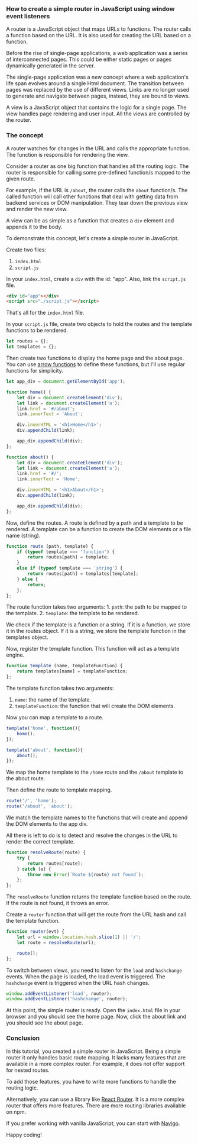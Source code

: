 ### How to create a simple router in JavaScript using window event listeners
A router is a JavaScript object that maps URLs to functions. The router calls a function based on the URL. It is also used for creating the URL based on a function.

Before the rise of single-page applications, a web application was a series of interconnected pages. This could be either static pages or pages dynamically generated in the server.

The single-page application was a new concept where a web application's life span evolves around a single Html document. The transition between pages was replaced by the use of different views. Links are no longer used to generate and navigate between pages, instead, they are bound to views.

A view is a JavaScript object that contains the logic for a single page. The view handles page rendering and user input. All the views are controlled by the router.

### The concept
A router watches for changes in the URL and calls the appropriate function. The function is responsible for rendering the view.

Consider a router as one big function that handles all the routing logic. The router is responsible for calling some pre-defined function/s mapped to the given route. 

For example, if the URL is `/about`, the router calls the `about` function/s. The called function will call other functions that deal with getting data from backend services or DOM manipulation. They tear down the previous view and render the new view.

A view can be as simple as a function that creates a `div` element and appends it to the body.

To demonstrate this concept, let's create a simple router in JavaScript.

Create two files:
1. `index.html`
2. `script.js`

In your `index.html`, create a `div` with the id: "app". Also, link the `script.js` file.

```html
<div id="app"></div>
<script src="./script.js"></script>
```

That's all for the `index.html` file.

In your `script.js` file, create two objects to hold the routes and the template functions to be rendered.

```javascript
let routes = {};
let templates = {};
```

Then create two functions to display the home page and the about page. You can use [arrow functions](https://developer.mozilla.org/en-US/docs/Web/JavaScript/Reference/Functions/Arrow_functions) to define these functions, but I'll use regular functions for simplicity.

```javascript
let app_div = document.getElementById('app');

function home() {
    let div = document.createElement('div');
    let link = document.createElement('a');
    link.href = '#/about';
    link.innerText = 'About';

    div.innerHTML = '<h1>Home</h1>';
    div.appendChild(link);

    app_div.appendChild(div);
};

function about() {
    let div = document.createElement('div');
    let link = document.createElement('a');
    link.href = '#/';
    link.innerText = 'Home';

    div.innerHTML = '<h1>About</h1>';
    div.appendChild(link);

    app_div.appendChild(div);
};
```

Now, define the routes. A route is defined by a path and a template to be rendered. A template can be a function to create the DOM elements or a file name (string).

```javascript
function route (path, template) {
    if (typeof template === 'function') {
        return routes[path] = template;
    }
    else if (typeof template === 'string') {
        return routes[path] = templates[template];
    } else {
        return;
    };
};
```

The route function takes two arguments:
    1. `path`: the path to be mapped to the template.
    2. `template`: the template to be rendered.

We check if the template is a function or a string. If it is a function, we store it in the routes object. If it is a string, we store the template function in the templates object.

Now, register the template function. This function will act as a template engine.

```javascript
function template (name, templateFunction) {
    return templates[name] = templateFunction;
};
```

The template function takes two arguments:
   1. `name`: the name of the template.
   2. `templateFunction`: the function that will create the DOM elements.

Now you can map a template to a route.

```javascript
template('home', function(){
    home();
});

template('about', function(){
    about();
});
```

We map the home template to the `/home` route and the `/about` template to the about route.

Then define the route to template mapping.

```javascript
route('/', 'home');
route('/about', 'about');
```

We match the template names to the functions that will create and append the DOM elements to the app div.

All there is left to do is to detect and resolve the changes in the URL to render the correct template.

```javascript
function resolveRoute(route) {
    try {
        return routes[route];
    } catch (e) {
        throw new Error(`Route ${route} not found`);
    };
};
```

The `resolveRoute` function returns the template function based on the route. If the route is not found, it throws an error.

Create a `router` function that will get the route from the URL hash and call the template function.

```javascript
function router(evt) {
    let url = window.location.hash.slice(1) || '/';
    let route = resolveRoute(url);

    route();
};
```

To switch between views, you need to listen for the `load` and `hashchange` events. When the page is loaded, the load event is triggered. The `hashchange` event is triggered when the URL hash changes.

```javascript
window.addEventListener('load', router);
window.addEventListener('hashchange', router);
```

At this point, the simple router is ready. Open the `index.html` file in your browser and you should see the home page. Now, click the about link and you should see the about page.

### Conclusion
In this tutorial, you created a simple router in JavaScript. Being a simple router it only handles basic route mapping. It lacks many features that are available in a more complex router. For example, it does not offer support for nested routes.

To add those features, you have to write more functions to handle the routing logic.

Alternatively, you can use a library like [React Router](https://reacttraining.com/react-router/web/guides/quick-start). It is a more complex router that offers more features. There are more routing libraries available on npm.

If you prefer working with vanilla JavaScript, you can start with [Navigo](https://github.com/krasimir/navigo).

Happy coding!
